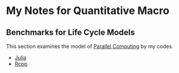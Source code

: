 # My Notes for Quantitative Macro

## Benchmarks for Life Cycle Models
This section examines the model of
[Parallel Computing](https://github.com/davidzarruk/Parallel_Computing/)
by my codes.

- [Julia](https://nicetak.github.io/notes-quant-macro/life_cycle.jl.html)
- [Rcpp](https://nicetak.github.io/notes-quant-macro/life_cycle_rcpp.html)